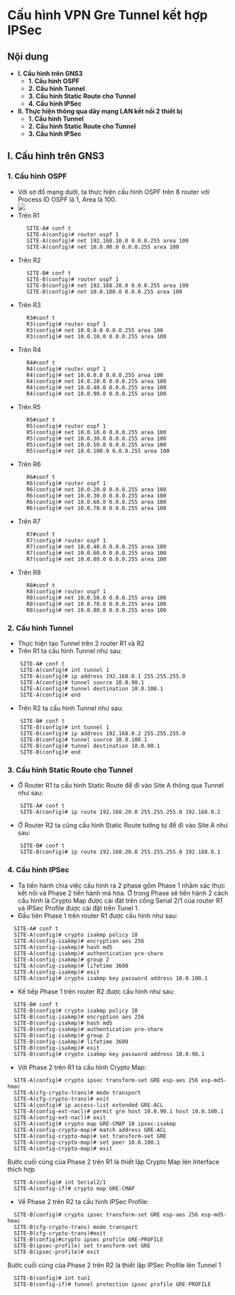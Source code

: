 # Cấu hình VPN Gre Tunnel kết hợp IPSec
## Nội dung
  - **I. Cấu hình trên GNS3**
    - **1. Cấu hình OSPF**
    - **2. Cấu hình Tunnel**
    - **3. Cấu hình Static Route cho Tunnel**
    - **4. Cấu hình IPSec**
  - **II. Thực hiện thông qua dây mạng LAN kết nối 2 thiết bị**
    - **1. Cấu hình Tunnel**
    - **2. Cấu hình Static Route cho Tunnel**
    - **3. Cấu hình IPSec**
    
 
  ## I. Cấu hình trên GNS3
  ### 1. Cấu hình OSPF
  - Với sơ đồ mạng dưới, ta thực hiện cấu hình OSPF trên 8 router với Process ID OSPF là 1, Area là 100.
  - ![](./hinh1.png)
  - Trên R1
  ```
        SITE-A# conf t
        SITE-A(config)# router ospf 1
        SITE-A(config)# net 192.168.10.0 0.0.0.255 area 100
        SITE-A(config)# net 10.0.90.0 0.0.0.255 area 100
  ```
  - Trên R2
  ```
        SITE-B# conf t
        SITE-B(config)# router ospf 1
        SITE-B(config)# net 192.168.20.0 0.0.0.255 area 100
        SITE-B(config)# net 10.0.100.0 0.0.0.255 area 100
  ```
  - Trên R3
  ```
        R3#conf t
        R3(config)# router ospf 1
        R3(config)# net 10.0.0.0 0.0.0.255 area 100
        R3(config)# net 10.0.10.0 0.0.0.255 area 100
  ```
  - Trên R4
  ```
        R4#conf t
        R4(config)# router ospf 1
        R4(config)# net 10.0.0.0 0.0.0.255 area 100
        R4(config)# net 10.0.20.0 0.0.0.255 area 100
        R4(config)# net 10.0.40.0 0.0.0.255 area 100
        R4(config)# net 10.0.90.0 0.0.0.255 area 100
   ```
  - Trên R5
  ```
        R5#conf t
        R5(config)# router ospf 1
        R5(config)# net 10.0.10.0 0.0.0.255 area 100
        R5(config)# net 10.0.30.0 0.0.0.255 area 100
        R5(config)# net 10.0.50.0 0.0.0.255 area 100
        R5(config)# net 10.0.100.0 0.0.0.255 area 100
  ```
  - Trên R6
  ```
        R6#conf t
        R6(config)# router ospf 1
        R6(config)# net 10.0.20.0 0.0.0.255 area 100
        R6(config)# net 10.0.30.0 0.0.0.255 area 100
        R6(config)# net 10.0.60.0 0.0.0.255 area 100
        R6(config)# net 10.0.70.0 0.0.0.255 area 100
  ```
  - Trên R7
  ```
        R7#conf t
        R7(config)# router ospf 1
        R7(config)# net 10.0.40.0 0.0.0.255 area 100
        R7(config)# net 10.0.60.0 0.0.0.255 area 100
        R7(config)# net 10.0.80.0 0.0.0.255 area 100
  ```
  - Trên R8
  ```
        R8#conf t
        R8(config)# router ospf 1
        R8(config)# net 10.0.50.0 0.0.0.255 area 100
        R8(config)# net 10.0.70.0 0.0.0.255 area 100
        R8(config)# net 10.0.80.0 0.0.0.255 area 100
  ```
  ### 2. Cấu hình Tunnel
  - Thực hiện tạo Tunnel trên 2 router R1 và R2
  - Trên R1 ta cấu hình Tunnel như sau:
  ```
      SITE-A# conf t
      SITE-A(config)# int tunnel 1
      SITE-A(config)# ip address 192.168.0.1 255.255.255.0
      SITE-A(config)# tunnel source 10.0.90.1
      SITE-A(config)# tunnel destination 10.0.100.1
      SITE-A(config)# end
  ```
  - Trên R2 ta cấu hình Tunnel như sau:
  ```
      SITE-B# conf t
      SITE-B(config)# int tunnel 1
      SITE-B(config)# ip address 192.168.0.2 255.255.255.0
      SITE-B(config)# tunnel source 10.0.100.1
      SITE-B(config)# tunnel destination 10.0.90.1
      SITE-B(config)# end
  ```
  ### 3. Cấu hình Static Route cho Tunnel
  - Ở Router R1 ta cấu hình Static Route để đi vào Site A thông qua Tunnel như sau:
  ```
      SITE-A# conf t
      SITE-A(config)# ip route 192.168.20.0 255.255.255.0 192.168.0.2
  ```
  - Ở Router R2 ta cũng cấu hình Static Route tưởng tự để đi vào Site A như sau:
  ```
      SITE-B# conf t
      SITE-B(config)# ip route 192.168.20.0 255.255.255.0 192.168.0.1
  ```
  ### 4. Cấu hình IPSec
  - Ta tiến hành chia việc cấu hình ra 2 phase gồm Phase 1 nhằm xác thực kết nối và Phase 2 tiến hành mã hóa. Ở trong Phase sẽ tiến hành 2 cách cấu hình là Crypto Map được cài đặt trên cổng Serial 2/1 của router R1 và IPSec Profile được cài đặt trên Tunel 1.
  - Đầu tiên Phase 1 trên router R1 được cấu hình như sau:
  ```
    SITE-A# conf t
    SITE-A(config)# crypto isakmp policy 10
    SITE-A(config-isakmp)# encryption aes 256
    SITE-A(config-isakmp)# hash md5
    SITE-A(config-isakmp)# authentication pre-share
    SITE-A(config-isakmp)# group 2
    SITE-A(config-isakmp)# lifetime 3600
    SITE-A(config-isakmp)# exit
    SITE-A(config)# crypto isakmp key password address 10.0.100.1
  ```
  - Kế tiếp Phase 1 trên router R2 được cấu hình như sau:
  ```
    SITE-B# conf t
    SITE-B(config)# crypto isakmp policy 10
    SITE-B(config-isakmp)# encryption aes 256
    SITE-B(config-isakmp)# hash md5
    SITE-B(config-isakmp)# authentication pre-share
    SITE-B(config-isakmp)# group 2
    SITE-B(config-isakmp)# lifetime 3600
    SITE-B(config-isakmp)# exit
    SITE-B(config)# crypto isakmp key password address 10.0.90.1
  ```

  - Với Phase 2 trên R1 ta cấu hình Crypto Map:
  ```
    SITE-A(config)# crypto ipsec transform-set GRE esp-aes 256 esp-md5-hmac 
    SITE-A(cfg-crypto-trans)# mode transport
    SITE-A(cfg-crypto-trans)# exit
    SITE-A(config)# ip access-list extended GRE-ACL
    SITE-A(config-ext-nacl)# permit gre host 10.0.90.1 host 10.0.100.1
    SITE-A(config-ext-nacl)# exit
    SITE-A(config)# crypto map GRE-CMAP 10 ipsec-isakmp
    SITE-A(config-crypto-map)# match address GRE-ACL
    SITE-A(config-crypto-map)# set transform-set GRE
    SITE-A(config-crypto-map)# set peer 10.0.100.1
    SITE-A(config-crypto-map)# exit
  ```
  Bước cuối cùng của Phase 2 trên R1 là thiết lập Crypto Map lên Interface thích hợp
  ```
    SITE-A(config)# int Serial2/1
    SITE-A(config-if)# crypto map GRE-CMAP
  ```
  - Về Phase 2 trên R2 ta cấu hình IPSec Profile:
  ```
    SITE-B(config)# crypto ipsec transform-set GRE esp-aes 256 esp-md5-hmac
    SITE-B(cfg-crypto-trans) mode transport
    SITE-B(cfg-crypto-trans)#exit
    SITE-B(config)#crypto ipsec profile GRE-PROFILE
    SITE-B(ipsec-profile) set transform-set GRE
    SITE-B(ipsec-profile)# exit
  ```
  Bước cuối cùng của Phase 2 trên R2 là thiết lập IPSec Profile lên Tunnel 1
  ```
    SITE-B(config)# int tun1
    SITE-B(config-if)# tunnel protection ipsec profile GRE-PROFILE
  ```
